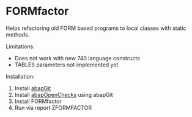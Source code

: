 # FORMfactor
Helps refactoring old FORM based programs to local classes with static methods.

Limitations:
- Does not work with new 740 language constructs
- TABLES parameters not implemented yet

Installation:

1. Install [abapGit](https://github.com/larshp/abapGit)
2. Install [abapOpenChecks](https://github.com/larshp/abapOpenChecks) using abapGit
3. Install FORMfactor
4. Run via report ZFORMFACTOR

